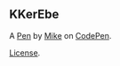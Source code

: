 KKerEbe
-------


A [Pen](https://codepen.io/mikeymcfish/pen/KKerEbe) by [Mike](https://codepen.io/mikeymcfish) on [CodePen](https://codepen.io).

[License](https://codepen.io/license/pen/KKerEbe).
